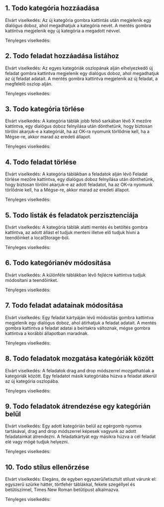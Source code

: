1\. Todo kategória hozzáadása
-----------------------

Elvárt viselkedés: Az új kategória gombra kattintás után megjelenik egy dialógus doboz, ahol megadhatjuk a kategória nevét.
A mentés gombra kattintva megjelenik egy új kategória a megadott névvel.

Tényleges viselkedés:

2\. Todo feladat hozzáadása listához
--------------------------

Elvárt viselkedés: Az egyes kategóriák oszlopának alján elhelyezkedő új feladat gombra kattintva megjelenik egy dialógus doboz,
ahol megadhatjuk az új feladat adatait. A mentés gombra kattintva megjelenik az új feladat, a megfelelő oszlop alján.

Tényleges viselkedés:

3\. Todo kategória törlése
--------------------------

Elvárt viselkedés: A kategória táblák jobb felső sarkában lévő X mezőre kattintva, egy dialógus doboz felnyílása után dönthetünk, hogy biztosan törölni akarjuk-e a kategóriát, ha az OK-ra nyomunk törlődnie kell, ha a Mégse-re, akkor marad az eredeti állapot.

Tényleges viselkedés:

4\. Todo feladat törlése
--------------------------

Elvárt viselkedés: A kategória táblákban a feladatok alján lévő Feladat törlése mezőre kattintva, egy dialógus doboz felnyílása után dönthetünk, hogy biztosan törölni akarjuk-e az adott feladatot, ha az OK-ra nyomunk törlődnie kell, ha a Mégse-re, akkor marad az eredeti állapot.

Tényleges viselkedés:

5\. Todo listák és feladatok perzisztenciája
--------------------------------------------

Elvárt viselkedés: A kategória táblák alatti mentés és betöltés gombra kattintva, az adott állást el tudjuk menteni illetve elő tudjuk hívni a teendőinket a localStorage-ból.

Tényleges viselkedés:

6\. Todo kategórianév módosítása
--------------------------------------------

Elvárt viselkedés: A különféle táblákban lévő fejlécre kattintva tudjuk módosítani a teendőinket.

Tényleges viselkedés:

7\. Todo feladat adatainak módosítása
---------------------------

Elvárt viselkedés: Egy feladat kártyáján lévő módosítás gombra kattintva megjelenik egy dialógus doboz,
ahol átírhatjuk a feladat adatait. A mentés gombra kattintva a feladat adatai a beírtakra változnak, mégse
gombra kattintva a korábbi állapotban maradnak.

Tényleges viselkedés:

8\. Todo feladatok mozgatása kategóriák között
---------------------------

Elvárt viselkedés: A feladatok drag and drop módszerrel mozgathatóak a kategóriák között. Egy feladatot másik kategóriába
húzva a feladat átkerül az új kategória oszlopába.

Tényleges viselkedés:

9\. Todo feladatok átrendezése egy kategórián belül
---------------------------------------------------

Elvárt viselkedés: Egy adott kategórián belül az egérgomb nyomva tartásával, drag and drop módszerrel képesek vagyunk az adott feladatainkat átrendezni.
A feladatkártyát egy másikra húzva a cél feladat elé vagy mögé tudjuk helyezni.

Tényleges viselkedés:

10\. Todo stílus ellenőrzése
---------------------------------------------------

Elvárt viselkedés: Elegáns, de egyben egyszerű/letisztult stílust várunk el: egyszerű szürke háttér, törtfehér táblákkal, fekete szegéllyel és betűtíszínnel, Times New Roman betűtípust alkalmazva.

Tényleges viselkedés:
